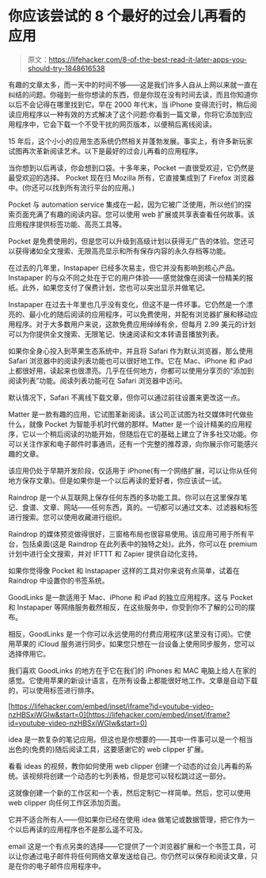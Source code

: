 # 你应该尝试的 8 个最好的过会儿再看的应用

> 原文：<https://lifehacker.com/8-of-the-best-read-it-later-apps-you-should-try-1848616538>

有趣的文章太多，而一天中的时间不够——这是我们许多人自从上网以来就一直在纠结的问题。你碰到一些你想读的东西，但是你现在没有时间去读，而且你知道你以后不会记得在哪里找到它。早在 2000 年代末，当 iPhone 变得流行时，稍后阅读应用程序以一种有效的方式解决了这个问题:你看到一篇文章，你将它添加到应用程序中，它会下载一个不受干扰的网页版本，以便稍后离线阅读。

15 年后，这个小小的应用生态系统仍然相关并蓬勃发展。事实上，有许多新玩家试图再次革新阅读艺术。以下是最好的过会儿再看的应用程序。

当你想到以后再读，你会想到口袋。十多年来，Pocket 一直很受欢迎，它仍然是最受欢迎的选择。 Pocket 现在归 Mozilla 所有，它直接集成到了 Firefox 浏览器中。(你还可以找到所有流行平台的应用。)

Pocket 与 automation service 集成在一起，因为它被广泛使用，所以他们的探索页面充满了有趣的阅读内容。您可以使用 web 扩展或共享表查看任何故事。该应用程序提供标签功能、高亮工具等。

Pocket 是免费使用的，但是您可以升级到高级计划以获得无广告的体验。您还可以获得诸如全文搜索、无限高亮显示和所有保存内容的永久存档等功能。

在过去的几年里，Instapaper 已经多次易主，但它并没有影响到核心产品。Instapaper 的与众不同之处在于它的用户体验——感觉就像在阅读一份精美的报纸。此外，如果您支付了保费计划，您也可以突出显示并做笔记。

Instapaper 在过去十年里也几乎没有变化，但这不是一件坏事。它仍然是一个漂亮的、最小化的随后阅读的应用程序，可以免费使用，并配有浏览器扩展和移动应用程序。对于大多数用户来说，这款免费应用绰绰有余，但每月 2.99 美元的计划可以为你提供全文搜索、无限笔记、快速阅读和文本转语音播放列表。

如果你全身心投入到苹果生态系统中，并且将 Safari 作为默认浏览器，那么使用 Safari 浏览器中的阅读列表功能也可以很好地工作。它在 Mac、iPhone 和 iPad 上都很好用，读起来也很漂亮。几乎在任何地方，你都可以使用分享页的“添加到阅读列表”功能。阅读列表功能可在 Safari 浏览器中访问。

默认情况下，Safari 不离线下载文章，但你可以通过前往设置来更改这一点。

Matter 是一款有趣的应用，它试图革新阅读。该公司正试图为社交媒体时代做些什么，就像 Pocket 为智能手机时代做的那样。Matter 是一个设计精美的应用程序，它以一个稍后阅读的功能开始，但随后在它的基础上建立了许多社交功能。你可以关注作家和电子邮件时事通讯，还有一个完整的推荐源，向你展示你可能感兴趣的文章。

该应用仍处于早期开发阶段，仅适用于 iPhone(有一个网络扩展，可以让你从任何地方保存文章)。但是如果你是一个以后再读的爱好者，你应该试一试。

Raindrop 是一个从互联网上保存任何东西的多功能工具。你可以在这里保存笔记、食谱、文章、网站——任何东西，真的。一切都可以通过文本、过滤器和标签进行搜索。您可以使用收藏进行组织。

Raindrop 的媒体预览做得很好，三窗格布局也很容易使用。该应用可用于所有平台，包括桌面(这是 Raindrop 在此列表中的独特之处)。此外，你可以在 premium 计划中进行全文搜索，并对 IFTTT 和 Zapier 提供自动化支持。

如果你觉得像 Pocket 和 Instapaper 这样的工具对你来说有点简单，试着在 Raindrop 中设置你的书签系统。

GoodLinks 是一款适用于 Mac、iPhone 和 iPad 的独立应用程序。这与 Pocket 和 Instapaper 等网络服务截然相反，在这些服务中，你受到你不了解的公司的摆布。

相反，GoodLinks 是一个你可以永远使用的付费应用程序(这里没有订阅)。它使用苹果的 iCloud 服务进行同步。如果您只想在一台设备上使用同步服务，您可以选择停用它。

我们喜欢 GoodLinks 的地方在于它在我们的 iPhones 和 MAC 电脑上给人在家的感觉。它使用苹果的新设计语言，在所有设备上都能很好地工作。文章是自动下载的，可以使用标签进行排序。

 [https://lifehacker.com/embed/inset/iframe?id=youtube-video-nzHBSxiWGIw&start=0](https://lifehacker.com/embed/inset/iframe?id=youtube-video-nzHBSxiWGIw&start=0) 

idea 是一款复杂的笔记应用。但这也是你想要的——其中一件事可以是一个相当出色的(免费的)随后阅读工具，这要感谢它的 web clipper 扩展。

看看 ideas 的视频，教你如何使用 web clipper 创建一个动态的过会儿再看的系统。该视频将创建一个动态的七列表格，但是您可以轻松跳过这一部分。

这就像创建一个新的工作区和一个表，然后定制它一样简单。然后，您可以使用 web clipper 向任何工作区添加页面。

它并不适合所有人——但如果你已经在使用 idea 做笔记或数据管理，把它作为一个以后再读的应用程序也不是那么遥不可及。

email 这是一个有点另类的选择——它提供了一个浏览器扩展和一个书签工具，可以让你通过电子邮件将任何网络文章发送给自己。你仍然可以保存和阅读文章，只是在你的电子邮件应用程序中。